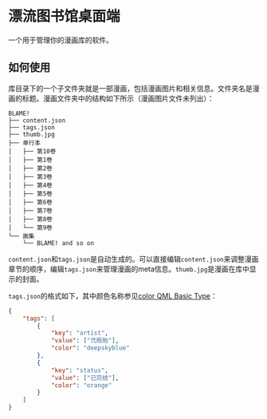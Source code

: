 # 漂流图书馆桌面端

一个用于管理你的漫画库的软件。

## 如何使用

库目录下的一个子文件夹就是一部漫画，包括漫画图片和相关信息。文件夹名是漫画的标题。漫画文件夹中的结构如下所示（漫画图片文件未列出）：

```
BLAME!
├── content.json
├── tags.json
├── thumb.jpg
├── 单行本
│   ├── 第10卷
│   ├── 第1卷
│   ├── 第2卷
│   ├── 第3卷
│   ├── 第4卷
│   ├── 第5卷
│   ├── 第6卷
│   ├── 第7卷
│   ├── 第8卷
│   └── 第9卷
└── 画集
    └── BLAME! and so on

```

`content.json`和`tags.json`是自动生成的。可以直接编辑`content.json`来调整漫画章节的顺序，编辑`tags.json`来管理漫画的meta信息。`thumb.jpg`是漫画在库中显示的封面。

`tags.json`的格式如下，其中颜色名称参见[color QML Basic Type](https://doc.qt.io/qt-5/qml-color.html)：

```json
{
    "tags": [
        {
            "key": "artist",
            "value": ["弐瓶勉"],
            "color": "deepskyblue"
        },
        {
            "key": "status",
            "value": ["已完结"],
            "color": "orange"
        }
    ]
}
```
